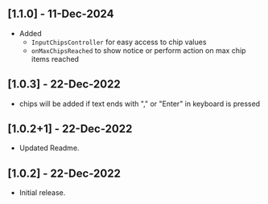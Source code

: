 ## [1.1.0] - 11-Dec-2024

- Added 
    - `InputChipsController` for easy access to chip values
    - `onMaxChipsReached` to show notice or perform action on max chip items reached
    

## [1.0.3] - 22-Dec-2022

- chips will be added if text ends with "," or "Enter" in keyboard is pressed

## [1.0.2+1] - 22-Dec-2022

- Updated Readme.

## [1.0.2] - 22-Dec-2022

- Initial release.
